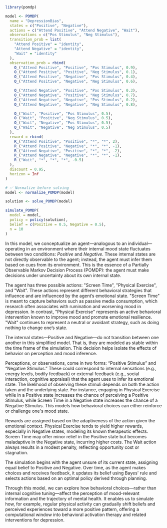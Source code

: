 


```r
library(pomdp)

model <- POMDP(
  name = "DepressionBias",
  states = c("Positive", "Negative"),
  actions = c("Attend Positive", "Attend Negative", "Wait"),
  observations = c("Pos Stimulus", "Neg Stimulus"),
  transition_prob = list(
    "Attend Positive" = "identity",
    "Attend Negative" = "identity",
    "Wait" = "identity"
  ),
  observation_prob = rbind(
    O_("Attend Positive", "Positive", "Pos Stimulus", 0.9),
    O_("Attend Positive", "Positive", "Neg Stimulus", 0.1),
    O_("Attend Positive", "Negative", "Pos Stimulus", 0.4),
    O_("Attend Positive", "Negative", "Neg Stimulus", 0.6),

    O_("Attend Negative", "Positive", "Pos Stimulus", 0.3),
    O_("Attend Negative", "Positive", "Neg Stimulus", 0.7),
    O_("Attend Negative", "Negative", "Pos Stimulus", 0.2),
    O_("Attend Negative", "Negative", "Neg Stimulus", 0.8),

    O_("Wait", "Positive", "Pos Stimulus", 0.5),
    O_("Wait", "Positive", "Neg Stimulus", 0.5),
    O_("Wait", "Negative", "Pos Stimulus", 0.5),
    O_("Wait", "Negative", "Neg Stimulus", 0.5)
  ),
  reward = rbind(
    R_("Attend Positive", "Positive", "*", "*", 2),
    R_("Attend Positive", "Negative", "*", "*", -1),
    R_("Attend Negative", "Positive", "*", "*", -2),
    R_("Attend Negative", "Negative", "*", "*", -1),
    R_("Wait", "*", "*", "*", -0.5)
  ),
  discount = 0.95,
  horizon = Inf
)

# ✅ Normalize before solving
model <- normalize_POMDP(model)

solution <- solve_POMDP(model)

simulate_POMDP(
  model = model,
  policy = policy(solution),
  belief = c(Positive = 0.5, Negative = 0.5),
  n = 10
)
```




In this model, we conceptualize an agent—analogous to an individual—operating in an environment where their internal mood state fluctuates between two conditions: *Positive* and *Negative*. These internal states are not directly observable to the agent; instead, the agent must infer them based on cues from its environment. This is the essence of a Partially Observable Markov Decision Process (POMDP): the agent must make decisions under uncertainty about its own internal state.

The agent has three possible actions: "Screen Time", "Physical Exercise", and "Wait". These actions represent different behavioral strategies that influence and are influenced by the agent’s emotional state. "Screen Time" is meant to capture behaviors such as passive media consumption, which research often associates with rumination and worsening mood in depression. In contrast, "Physical Exercise" represents an active behavioral intervention known to improve mood and promote emotional resilience. "Wait" continues to represent a neutral or avoidant strategy, such as doing nothing to change one’s state.

The internal states—Positive and Negative—do not transition between one another in this simplified model. That is, they are modeled as stable within the time frame of the simulation. This decision helps isolate the effects of behavior on perception and mood inference.

Perceptions, or observations, come in two forms: “Positive Stimulus” and “Negative Stimulus.” These could correspond to internal sensations (e.g., energy levels, bodily feedback) or external feedback (e.g., social interaction, cognitive appraisal) that the agent uses to infer its emotional state. The likelihood of observing these stimuli depends on both the action taken and the underlying state. For instance, engaging in Physical Exercise while in a Positive state increases the chance of perceiving a Positive Stimulus, while Screen Time in a Negative state increases the chance of a Negative Stimulus. This models how behavioral choices can either reinforce or challenge one's mood state.

Rewards are assigned based on the adaptiveness of the action given the emotional context. Physical Exercise tends to yield higher rewards, especially in Negative states, modeling its known therapeutic effects. Screen Time may offer minor relief in the Positive state but becomes maladaptive in the Negative state, incurring higher costs. The Wait action always results in a modest penalty, reflecting opportunity cost or stagnation.

The simulation begins with the agent unsure of its current state, assigning equal belief to Positive and Negative. Over time, as the agent makes choices and receives feedback, it updates its belief using Bayes' rule and selects actions based on an optimal policy derived through planning.

Through this model, we can explore how behavioral choices—rather than internal cognitive tuning—affect the perception of mood-relevant information and the trajectory of mental health. It enables us to simulate how, for example, regular physical activity can gradually shift beliefs and perceived experiences toward a more positive pattern, offering a computational window into behavioral activation therapy and related interventions for depression.
